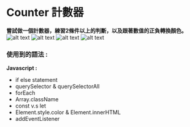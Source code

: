 # Counter 計數器
**嘗試做一個計數器，練習2條件以上的判斷，以及跟著數值的正負轉換顏色。**
![alt text](https://github.com/TYTforCoding/FrontEnd-Practice/edit/main/2_Counter/demo/1.png?raw=true "Project")
![alt text](https://github.com/TYTforCoding/FrontEnd-Practice/edit/main/2_Counter/demo/2.png "Increase 1")
![alt text](https://github.com/TYTforCoding/FrontEnd-Practice/edit/main/2_Counter/demo/5.png "Reset")
![alt text](https://github.com/TYTforCoding/FrontEnd-Practice/edit/main/2_Counter/demo/4.png "Decrease -1")

### 使用到的語法 : 
**Javascript :**
  * if else statement
  * querySelector & querySelectorAll
  * forEach
  * Array.className
  * const v.s let
  * Element.style.color & Element.innerHTML
  * addEventListener

